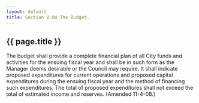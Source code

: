 ```yaml
---
layout: default 
title: Section 8.04 The Budget.
---
```


{{ page.title }}
----------------

The budget shall provide a complete financial plan of all City funds and
activities for the ensuing fiscal year and shall be in such form as the
Manager deems desirable or the Council may require. It shall indicate
proposed expenditures for current operations and proposed capital
expenditures during the ensuing fiscal year and the method of financing
such expenditures. The total of proposed expenditures shall not exceed
the total of estimated income and reserves. (Amended 11-4-08.)

